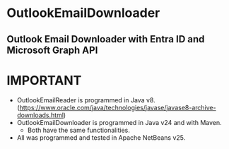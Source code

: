 # OutlookEmailDownloader
Outlook Email Downloader with Entra ID and Microsoft Graph API
--------------------------------------------------------------
# IMPORTANT
  - OutlookEmailReader is programmed in Java v8. (https://www.oracle.com/java/technologies/javase/javase8-archive-downloads.html)
  - OutlookEmailDownloader is programmed in Java v24 and with Maven.
      - Both have the same functionalities.
  - All was programmed and tested in Apache NetBeans v25.
